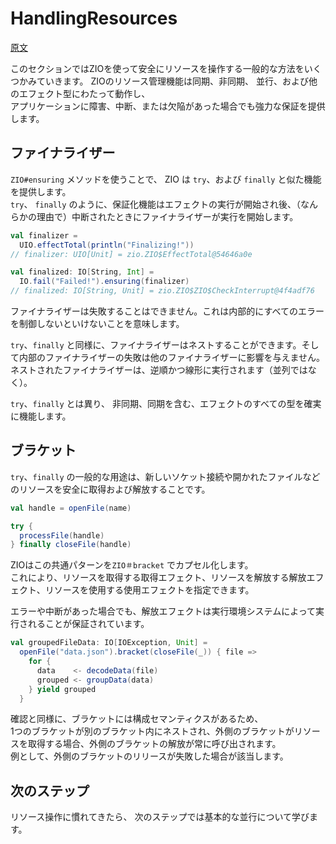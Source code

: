 # HandlingResources

[原文](https://zio.dev/docs/overview/overview_handling_resources)  

このセクションではZIOを使って安全にリソースを操作する一般的な方法をいくつかみていきます。
 ZIOのリソース管理機能は同期、非同期、 並行、および他のエフェクト型にわたって動作し、  
 アプリケーションに障害、中断、または欠陥があった場合でも強力な保証を提供します。

## ファイナライザー

`ZIO#ensuring` メソッドを使うことで、 ZIO は  `try`、および `finally` と似た機能を提供します。  
`try`、 `finally` のように、保証化機能はエフェクトの実行が開始され後、（なんらかの理由で）中断されたときにファイナライザーが実行を開始します。  
```scala
val finalizer =
  UIO.effectTotal(println("Finalizing!"))
// finalizer: UIO[Unit] = zio.ZIO$EffectTotal@54646a0e

val finalized: IO[String, Int] =
  IO.fail("Failed!").ensuring(finalizer)
// finalized: IO[String, Unit] = zio.ZIO$ZIO$CheckInterrupt@4f4adf76
```

ファイナライザーは失敗することはできません。これは内部的にすべてのエラーを制御しないといけないことを意味します。  

`try`、`finally` と同様に、ファイナライザーはネストすることができます。そして内部のファイナライザーの失敗は他のファイナライザーに影響を与えません。  
ネストされたファイナライザーは、逆順かつ線形に実行されます（並列ではなく）。  

`try`、`finally` とは異り、 非同期、同期を含む、エフェクトのすべての型を確実に機能します。

## ブラケット

`try`、`finally` の一般的な用途は、新しいソケット接続や開かれたファイルなどのリソースを安全に取得および解放することです。
```scala
val handle = openFile(name)

try {
  processFile(handle)
} finally closeFile(handle)
```

ZIOはこの共通パターンを`ZIO＃bracket` でカプセル化します。  
これにより、リソースを取得する取得エフェクト、リソースを解放する解放エフェクト、リソースを使用する使用エフェクトを指定できます。  

エラーや中断があった場合でも、解放エフェクトは実行環境システムによって実行されることが保証されています。
```scala
val groupedFileData: IO[IOException, Unit] = 
  openFile("data.json").bracket(closeFile(_)) { file =>
    for {
      data    <- decodeData(file)
      grouped <- groupData(data)
    } yield grouped
  }

```
確認と同様に、ブラケットには構成セマンティクスがあるため、  
1つのブラケットが別のブラケット内にネストされ、外側のブラケットがリソースを取得する場合、外側のブラケットの解放が常に呼び出されます。  
例として、外側のブラケットのリリースが失敗した場合が該当します。

## 次のステップ

リソース操作に慣れてきたら、
次のステップでは基本的な並行について学びます。
